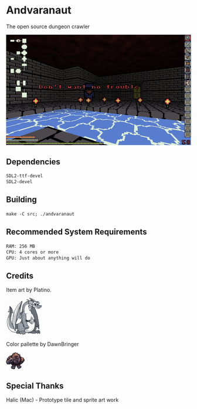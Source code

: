 # Andvaranaut

The open source dungeon crawler

![](art/screenshots/2018-09-30-083300_920x550_scrot.png)

## Dependencies
    SDL2-ttf-devel
    SDL2-devel

## Building
    make -C src; ./andvaranaut

## Recommended System Requirements
    RAM: 256 MB
    CPU: 4 cores or more
    GPU: Just about anything will do

## Credits
Item art by Platino.

![](art/screenshots/platino.png)

Color pallette by DawnBringer

![](art/screenshots/bigfoot_v3.png)

## Special Thanks
Halic (Mac) - Prototype tile and sprite art work
